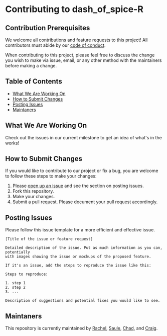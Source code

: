 # Contributing to dash_of_spice-R

## Contribution Prerequisites
We welcome all contributions and feature requests to this project! All contributors must abide by our [code of conduct](https://github.com/UBC-MDS/dash_of_spice/blob/main/CODE_OF_CONDUCT.md). 

When contributing to this project, please feel free to discuss the change you wish to make via issue, email, or any other method with the maintainers before making a change.

## Table of Contents
* [What We Are Working On](#what-we-are-working-on)
* [How to Submit Changes](#how-to-submit-changes)
* [Posting Issues](#posting-issues)
* [Maintaners](#maintaners)

## What We Are Working On
Check out the issues in our current milestone to get an idea of what's in the works!

## How to Submit Changes
If you would like to contribute to our project or fix a bug, you are welcome to follow these steps to make your changes:
1. Please [open up an issue](https://github.com/UBC-MDS/dash_of_spice-R/issues) and see the section on posting issues. 
2. Fork this repository.
3. Make your changes.
4. Submit a pull request. Please document your pull request accordingly.

## Posting Issues

Please follow this issue template for a more efficient and effective issue.

```
[Title of the issue or feature request]

Detailed description of the issue. Put as much information as you can, potentially
with images showing the issue or mockups of the proposed feature.

If it's an issue, add the steps to reproduce the issue like this:
  
Steps to reproduce:

1. step 1
2. step 2
3. ...

Description of suggestions and potential fixes you would like to see.
```

## Maintaners
This repository is currently maintained by [Rachel](https://github.com/rachelywong), [Saule](https://github.com/Saule-Atymtayeva), [Chad](https://github.com/ChadNeald), and [Craig](https://github.com/cmmclaug). 
